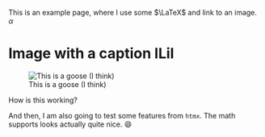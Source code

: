 <!--
.. title: My markdown post
.. slug: my-markdown-post
.. date: 2021-07-12 11:09:35 UTC+02:00
.. tags: markdown, figure, with_category
.. category: md
.. link:
.. description: Short description of what the post is about
.. type: text
.. has_math: true
-->

This is an example page, where I use some $\LaTeX$ and link to an image.
$\alpha$

<!-- TEASER_END -->

# Image with a caption lLiI
<figure>
  <img alt="This is a goose (I think)" src="/assets/images/goose.jpg" />
  <figcaption>This is a goose (I think)</figcaption>
</figure>

How is this working?

And then, I am also going to test some features from `htmx`.
The math supports looks actually quite nice. :smile:
